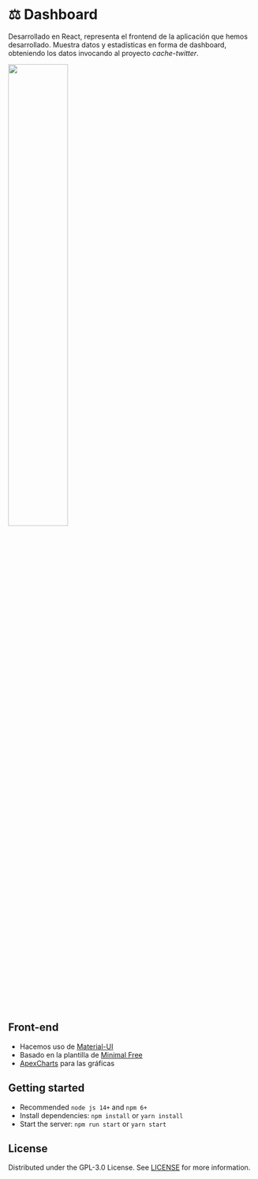 # ⚖️ Dashboard
Desarrollado en React, representa el frontend de la aplicación que hemos desarrollado. Muestra datos y estadísticas en forma de dashboard, obteniendo los datos invocando al proyecto _cache-twitter_.

<img src="/docs/dashboard.png" width="49%" >

## Front-end 
-   Hacemos uso de [Material-UI](https://material-ui.com/getting-started/installation/)
-   Basado en la plantilla de [Minimal Free](https://github.com/minimal-ui-kit/material-kit-react)
-   [ApexCharts](https://github.com/apexcharts/react-apexcharts) para las gráficas
 
## Getting started

- Recommended `node js 14+` and `npm 6+`
- Install dependencies: `npm install` or `yarn install`
- Start the server: `npm run start` or `yarn start`

## License

Distributed under the GPL-3.0 License. See [LICENSE](https://github.com/jjavimu/dashboard-twitter/blob/main/LICENSE) for more information.

